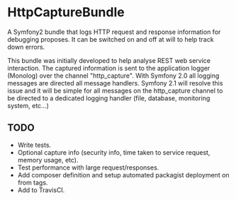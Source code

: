 HttpCaptureBundle
=================
A Symfony2 bundle that logs HTTP request and response information for debugging proposes. It can be switched on and off at will to help track down errors.

This bundle was initially developed to help analyse REST web service interaction. The captured information is sent to the application logger (Monolog) over the channel "http_capture". With Symfony 2.0 all logging messages are directed all message handlers. Symfony 2.1 will resolve this issue and it will be simple for all messages on the http_capture channel to be directed to a dedicated logging handler (file, database, monitoring system, etc...)


TODO
----
* Write tests.
* Optional capture info (security info, time taken to service request, memory usage, etc).
* Test performance with large request/responses.
* Add composer definition and setup automated packagist deployment on from tags.
* Add to TravisCI.
